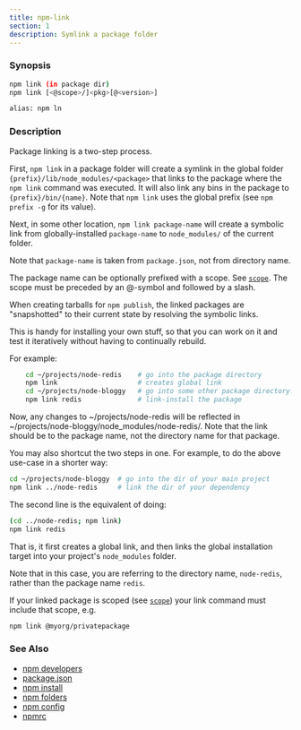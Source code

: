 ```yaml
---
title: npm-link
section: 1
description: Symlink a package folder
---
```


### Synopsis

```bash
npm link (in package dir)
npm link [<@scope>/]<pkg>[@<version>]

alias: npm ln
```

### Description

Package linking is a two-step process.

First, `npm link` in a package folder will create a symlink in the global folder
`{prefix}/lib/node_modules/<package>` that links to the package where the `npm
link` command was executed. It will also link any bins in the package to `{prefix}/bin/{name}`.
Note that `npm link` uses the global prefix (see `npm prefix -g` for its value).

Next, in some other location, `npm link package-name` will create a
symbolic link from globally-installed `package-name` to `node_modules/`
of the current folder.

Note that `package-name` is taken from `package.json`,
not from directory name.

The package name can be optionally prefixed with a scope. See [`scope`](/using-npm/scope).
The scope must be preceded by an @-symbol and followed by a slash.

When creating tarballs for `npm publish`, the linked packages are
"snapshotted" to their current state by resolving the symbolic links.

This is handy for installing your own stuff, so that you can work on it and
test it iteratively without having to continually rebuild.

For example:

```bash
    cd ~/projects/node-redis    # go into the package directory
    npm link                    # creates global link
    cd ~/projects/node-bloggy   # go into some other package directory.
    npm link redis              # link-install the package
```

Now, any changes to ~/projects/node-redis will be reflected in
~/projects/node-bloggy/node_modules/node-redis/. Note that the link should
be to the package name, not the directory name for that package.

You may also shortcut the two steps in one.  For example, to do the
above use-case in a shorter way:

```bash
cd ~/projects/node-bloggy  # go into the dir of your main project
npm link ../node-redis     # link the dir of your dependency
```

The second line is the equivalent of doing:

```bash
(cd ../node-redis; npm link)
npm link redis
```

That is, it first creates a global link, and then links the global
installation target into your project's `node_modules` folder.

Note that in this case, you are referring to the directory name, `node-redis`,
rather than the package name `redis`.

If your linked package is scoped (see [`scope`](/using-npm/scope)) your link command must include that scope, e.g.

```bash
npm link @myorg/privatepackage
```

### See Also

* [npm developers](/using-npm/developers)
* [package.json](/configuring-npm/package-json)
* [npm install](/commands/npm-install)
* [npm folders](/configuring-npm/folders)
* [npm config](/commands/npm-config)
* [npmrc](/configuring-npm/npmrc)
